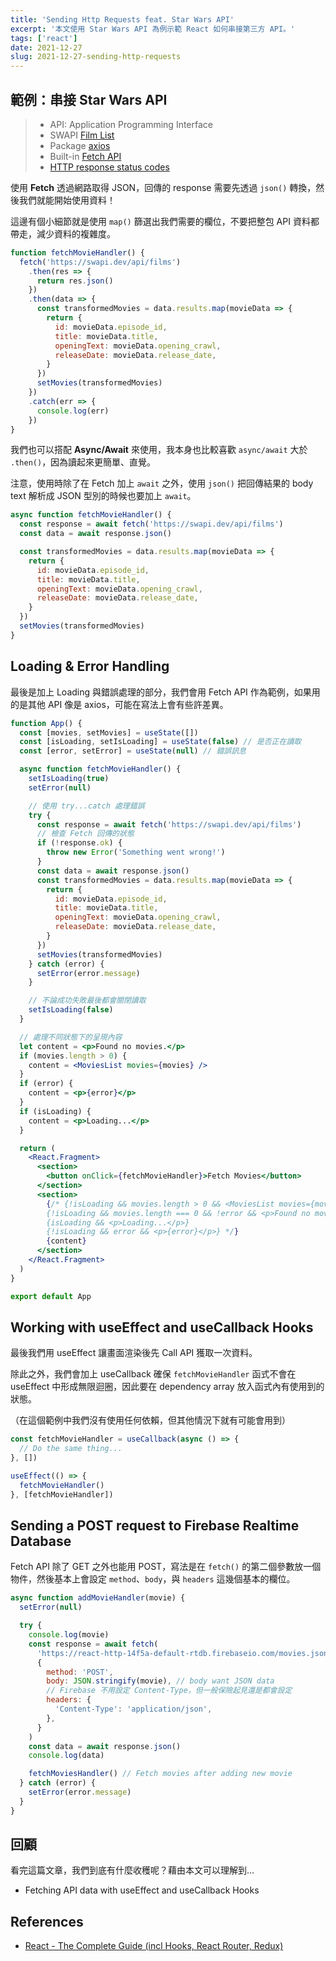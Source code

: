 ```yaml
---
title: 'Sending Http Requests feat. Star Wars API'
excerpt: '本文使用 Star Wars API 為例示範 React 如何串接第三方 API。'
tags: ['react']
date: 2021-12-27
slug: 2021-12-27-sending-http-requests
---
```


## 範例：串接 Star Wars API

> - API: Application Programming Interface
> - SWAPI [Film List](https://swapi.dev/api/films)
> - Package [axios](https://github.com/axios/axios)
> - Built-in [Fetch API](https://developer.mozilla.org/zh-TW/docs/Web/API/Fetch_API/Using_Fetch)
> - [HTTP response status codes](https://developer.mozilla.org/en-US/docs/Web/HTTP/Status)

使用 **Fetch** 透過網路取得 JSON，回傳的 response 需要先透過 `json()` 轉換，然後我們就能開始使用資料！

這邊有個小細節就是使用 `map()` 篩選出我們需要的欄位，不要把整包 API 資料都帶走，減少資料的複雜度。

```jsx
function fetchMovieHandler() {
  fetch('https://swapi.dev/api/films')
    .then(res => {
      return res.json()
    })
    .then(data => {
      const transformedMovies = data.results.map(movieData => {
        return {
          id: movieData.episode_id,
          title: movieData.title,
          openingText: movieData.opening_crawl,
          releaseDate: movieData.release_date,
        }
      })
      setMovies(transformedMovies)
    })
    .catch(err => {
      console.log(err)
    })
}
```

我們也可以搭配 **Async/Await** 來使用，我本身也比較喜歡 `async/await` 大於 `.then()`，因為讀起來更簡單、直覺。

注意，使用時除了在 Fetch 加上 `await` 之外，使用 `json()` 把回傳結果的 body text 解析成 JSON 型別的時候也要加上 `await`。

```jsx
async function fetchMovieHandler() {
  const response = await fetch('https://swapi.dev/api/films')
  const data = await response.json()

  const transformedMovies = data.results.map(movieData => {
    return {
      id: movieData.episode_id,
      title: movieData.title,
      openingText: movieData.opening_crawl,
      releaseDate: movieData.release_date,
    }
  })
  setMovies(transformedMovies)
}
```

## Loading & Error Handling

最後是加上 Loading 與錯誤處理的部分，我們會用 Fetch API 作為範例，如果用的是其他 API 像是 axios，可能在寫法上會有些許差異。

```jsx
function App() {
  const [movies, setMovies] = useState([])
  const [isLoading, setIsLoading] = useState(false) // 是否正在讀取
  const [error, setError] = useState(null) // 錯誤訊息

  async function fetchMovieHandler() {
    setIsLoading(true)
    setError(null)

    // 使用 try...catch 處理錯誤
    try {
      const response = await fetch('https://swapi.dev/api/films')
      // 檢查 Fetch 回傳的狀態
      if (!response.ok) {
        throw new Error('Something went wrong!')
      }
      const data = await response.json()
      const transformedMovies = data.results.map(movieData => {
        return {
          id: movieData.episode_id,
          title: movieData.title,
          openingText: movieData.opening_crawl,
          releaseDate: movieData.release_date,
        }
      })
      setMovies(transformedMovies)
    } catch (error) {
      setError(error.message)
    }

    // 不論成功失敗最後都會關閉讀取
    setIsLoading(false)
  }

  // 處理不同狀態下的呈現內容
  let content = <p>Found no movies.</p>
  if (movies.length > 0) {
    content = <MoviesList movies={movies} />
  }
  if (error) {
    content = <p>{error}</p>
  }
  if (isLoading) {
    content = <p>Loading...</p>
  }

  return (
    <React.Fragment>
      <section>
        <button onClick={fetchMovieHandler}>Fetch Movies</button>
      </section>
      <section>
        {/* {!isLoading && movies.length > 0 && <MoviesList movies={movies} />}
        {!isLoading && movies.length === 0 && !error && <p>Found no movies.</p>}
        {isLoading && <p>Loading...</p>}
        {!isLoading && error && <p>{error}</p>} */}
        {content}
      </section>
    </React.Fragment>
  )
}

export default App
```

## Working with useEffect and useCallback Hooks

最後我們用 useEffect 讓畫面渲染後先 Call API 獲取一次資料。

除此之外，我們會加上 useCallback 確保 `fetchMovieHandler` 函式不會在 useEffect 中形成無限迴圈，因此要在 dependency array 放入函式內有使用到的狀態。

（在這個範例中我們沒有使用任何依賴，但其他情況下就有可能會用到）

```jsx
const fetchMovieHandler = useCallback(async () => {
  // Do the same thing...
}, [])

useEffect(() => {
  fetchMovieHandler()
}, [fetchMovieHandler])
```

## Sending a POST request to Firebase Realtime Database

Fetch API 除了 GET 之外也能用 POST，寫法是在 `fetch()` 的第二個參數放一個物件，然後基本上會設定 `method`、`body`，與 `headers` 這幾個基本的欄位。

```jsx
async function addMovieHandler(movie) {
  setError(null)

  try {
    console.log(movie)
    const response = await fetch(
      'https://react-http-14f5a-default-rtdb.firebaseio.com/movies.json',
      {
        method: 'POST',
        body: JSON.stringify(movie), // body want JSON data
        // Firebase 不用設定 Content-Type，但一般保險起見還是都會設定
        headers: {
          'Content-Type': 'application/json',
        },
      }
    )
    const data = await response.json()
    console.log(data)

    fetchMoviesHandler() // Fetch movies after adding new movie
  } catch (error) {
    setError(error.message)
  }
}
```

## 回顧

看完這篇文章，我們到底有什麼收穫呢？藉由本文可以理解到…

- Fetching API data with useEffect and useCallback Hooks

## References

- [React - The Complete Guide (incl Hooks, React Router, Redux)](https://www.udemy.com/course/react-the-complete-guide-incl-redux/)
